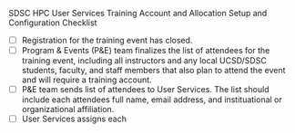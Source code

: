 SDSC HPC User Services Training Account and Allocation Setup and Configuration Checklist

- [ ] Registration for the training event has closed.
- [ ] Program & Events (P&E) team finalizes the list of attendees for the training event, including all instructors and any local UCSD/SDSC students, faculty, and staff members that also plan to attend the event and will require a training account.
- [ ] P&E team sends list of attendees to User Services. The list should include each attendees full name, email address, and instituational or organizational affiliation.
- [ ] User Services assigns each
